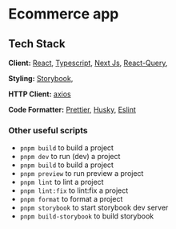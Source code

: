 # Ecommerce app

## Tech Stack

**Client:** [React](react.dev), [Typescript](https://www.typescriptlang.org), [Next Js](https://nextjs.org/), [React-Query](https://tanstack.com/query/latest),

**Styling:** [Storybook](https://storybook.js.org/),

**HTTP Client:** [axios](https://axios-http.com/)

**Code Formatter:** [Prettier](https://prettier.io/), [Husky](https://typicode.github.io/husky), [Eslint](https://eslint.org/)

### Other useful scripts

- `pnpm build` to build a project
- `pnpm dev` to run (dev) a project
- `pnpm build` to build a project
- `pnpm preview` to run preview a project
- `pnpm lint` to lint a project
- `pnpm lint:fix` to lint:fix a project
- `pnpm format` to format a project
- `pnpm storybook` to start storybook dev server
- `pnpm build-storybook` to build storybook
